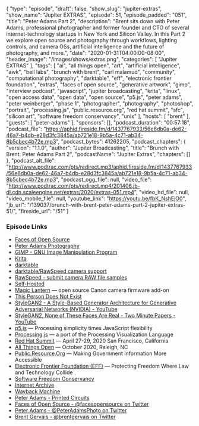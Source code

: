 {
  "type": "episode",
  "draft": false,
  "show_slug": "jupiter-extras",
  "show_name": "Jupiter EXTRAS",
  "episode": 51,
  "episode_padded": "051",
  "title": "Peter Adams Part 2",
  "description": "Brent sits down with Peter Adams, professional photographer and former founder and CTO of several internet-technology startups in New York and Silicon Valley. In this Part 2 we explore open source and photography through workflows, lighting controls, and camera OSs, artificial intelligence and the future of photography, and more.",
  "date": "2020-01-31T04:00:00-08:00",
  "header_image": "/images/shows/extras.png",
  "categories": [
    "Jupiter EXTRAS"
  ],
  "tags": [
    "ai",
    "all things open",
    "art",
    "artificial intelligence",
    "awk",
    "bell labs",
    "brunch with brent",
    "carl malamud",
    "community",
    "computational photography",
    "darktable",
    "eff",
    "electronic frontier foundation",
    "extras",
    "faces of open source",
    "generative artwork",
    "gimp",
    "interview podcast",
    "javascript",
    "jupiter broadcasting",
    "krita",
    "linux",
    "open access data",
    "open data",
    "open source",
    "p5.js",
    "peter adams",
    "peter weinberger",
    "phase 1",
    "photographer",
    "photography",
    "photoshop",
    "portrait",
    "processing.js",
    "public.resource.org",
    "red hat summit",
    "sfc",
    "silicon art",
    "software freedom conservancy",
    "unix"
  ],
  "hosts": [
    "brent"
  ],
  "guests": [
    "peter-adams"
  ],
  "sponsors": [],
  "podcast_duration": "00:57:18",
  "podcast_file": "https://aphid.fireside.fm/d/1437767933/56e6db0a-de62-46a7-b4db-e28d3fc3845a/ab721e18-9b5a-4c71-ab34-8b5cbec4b72e.mp3",
  "podcast_bytes": 41262205,
  "podcast_chapters": {
    "version": "1.1.0",
    "author": "Jupiter Broadcasting",
    "title": "Brunch with Brent: Peter Adams Part 2",
    "podcastName": "Jupiter Extras",
    "chapters": []
  },
  "podcast_alt_file": "http://www.podtrac.com/pts/redirect.mp3/aphid.fireside.fm/d/1437767933/56e6db0a-de62-46a7-b4db-e28d3fc3845a/ab721e18-9b5a-4c71-ab34-8b5cbec4b72e.mp3",
  "podcast_ogg_file": null,
  "video_file": "http://www.podtrac.com/pts/redirect.mp4/201406.jb-dl.cdn.scaleengine.net/extras/2020/extras-051.mp4",
  "video_hd_file": null,
  "video_mobile_file": null,
  "youtube_link": "https://youtu.be/fbK_NshEjO0",
  "jb_url": "/139037/brunch-with-brent-peter-adams-part-2-jupiter-extras-51/",
  "fireside_url": "/51"
}


### Episode Links

  * [Faces of Open Source](http://www.facesofopensource.com/ "Faces of Open Source")
  * [Peter Adams Photography](http://www.peteradamsphoto.com/ "Peter Adams Photography")
  * [GIMP - GNU Image Manipulation Program](https://www.gimp.org/ "GIMP - GNU Image Manipulation Program")
  * [Krita](https://krita.org "Krita")
  * [darktable](https://www.darktable.org/ "darktable")
  * [darktable/RawSpeed camera support](https://rawspeed.org/CameraSupport.html "darktable/RawSpeed camera support")
  * [RawSpeed - submit camera RAW file samples](https://raw.pixls.us/ "RawSpeed - submit camera RAW file samples")
  * [Self-Hosted](https://selfhosted.show/ "Self-Hosted")
  * [Magic Lantern](https://magiclantern.fm "Magic Lantern") — open source Canon camera firmware add-on
  * [This Person Does Not Exist](https://thispersondoesnotexist.com/ "This Person Does Not Exist")
  * [StyleGAN2 - A Style-Based Generator Architecture for Generative Adversarial Networks (NVIDIA) - YouTube](https://www.youtube.com/watch?v=kSLJriaOumA "StyleGAN2 - A Style-Based Generator Architecture for Generative Adversarial Networks \(NVIDIA\) - YouTube")
  * [StyleGAN2, None of These Faces Are Real - Two Minute Papers - YouTube](https://www.youtube.com/watch?v=-cOYwZ2XcAc "StyleGAN2, None of These Faces Are Real - Two Minute Papers - YouTube")
  * [p5.js](https://p5js.org/ "p5.js") — Processing simplicity times JavaScript flexibility
  * [Processing.js](http://processingjs.org/ "Processing.js") — a port of the Processing Visualization Language
  * [Red Hat Summit](https://www.redhat.com/en/summit "Red Hat Summit") — April 27-29, 2020 San Francisco, California
  * [All Things Open](https://allthingsopen.org/ "All Things Open") — October 2020, Raleigh, NC
  * [Public.Resource.Org](https://public.resource.org/ "Public.Resource.Org") — Making Government Information More Accessible
  * [Electronic Frontier Foundation (EFF)](https://www.eff.org "Electronic Frontier Foundation \(EFF\)") — Protecting Freedom Where Law and Technology Collide
  * [Software Freedom Conservancy](https://sfconservancy.org/ "Software Freedom Conservancy")
  * [Internet Archive](https://www.archive.org/ "Internet Archive")
  * [Wayback Machine](http://www.wayback.com/ "Wayback Machine")
  * [Peter Adams - Printed Circuits](http://www.peteradamsphoto.com/printed-circuits/ "Peter Adams - Printed Circuits")
  * [Faces of Open Source - @facesopensource on Twitter](https://twitter.com/facesopensource "Faces of Open Source - @facesopensource on Twitter")
  * [Peter Adams - @PeterAdamsPhoto on Twitter](https://twitter.com/PeterAdamsPhoto "Peter Adams - @PeterAdamsPhoto on Twitter")
  * [Brent Gervais - @brentgervais on Twitter](https://twitter.com/brentgervais "Brent Gervais - @brentgervais on Twitter")


